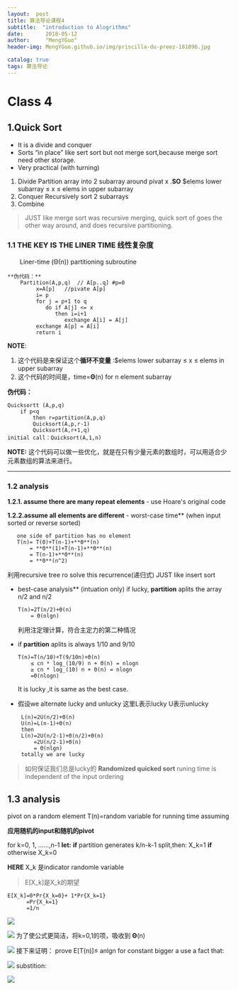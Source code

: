 ```yaml
---
layout:  post  
title: 算法导论课程4
subtitle:  "introduction to Alogrithms"
date:       2018-05-12
author:     "MengYGuo"
header-img: MengYGuo.github.io/img/priscilla-du-preez-181896.jpg

catalog: true
tags: 算法导论
---
```


# Class 4 
## 1.Quick Sort
-	It is a divide and conquer 
-	Sorts “in place” like sert sort but not merge sort,because merge sort need other storage.
-	Very practical (with turning)

1.	Divide 
   Partition array into 2 subarray around pivat  x  .**SO** $elems lower subarray ≤ x ≤ elems in upper subarray
2.	Conquer 
   Recursively sort 2 subarrays
3.	Combine

> JUST like merge sort was recursive merging, quick sort of goes the other way around, and does recursive partitioning.

### 1.1 THE KEY IS THE LINER TIME 线性复杂度 
　　Liner-time (Θ(n)) partitioning subroutine
　　

    **伪代码：**
        Partition(A,p,q)  // A[p..q] #p=0
             x=A[p]   //pivate A[p]
             i= p
             for j = p+1 to q
                do if A[j] <= x
                   then i=i+1
                      exchange A[i] = A[j]  
             exchange A[p] = A[i]
             return i

**NOTE**:
1. 这个代码是来保证这个**循环不变量** :$elems lower subarray ≤ x ≤ elems in upper subarray
2. 这个代码的时间是，time=**Θ**(n) for n element subarray

**伪代码：**

    Quicksortt (A,p,q)
        if p<q
            then r=partition(A,p,q)
            Quicksort(A,p,r-1)
            Quicksort(A,r+1,q)
    initial call：Quicksort(A,1,n)    

**NOTE:**
这个代码可以做一些优化，就是在只有少量元素的数组时，可以用适合少元素数组的算法来进行。


----------
### 1.2 **analysis**
**1.2.1. assume there are many repeat elements**
    - use Hoare's original code
    
**1.2.2.assume all elements are different**
    - worst-case time** (when input sorted or reverse sorted)
 
       one side of partition has no element
       T(n)= T(0)+T(n-1)+**Θ**(n)
           = **Θ**(1)+T(n-1)+**Θ**(n)
           = T(n-1)+**Θ**(n)
           = **Θ**(n^2)  
    
利用recursive tree ro solve this recurrence(递归式)
JUST like insert sort
  
 - best-case analysis** (intuation only)
    if lucky, **partition** aplits the array n/2 and n/2
    
       T(n)=2T(n/2)+Θ(n)
           = Θ(nlgn)
    
    利用注定理计算，符合主定力的第二种情况
 -  if **partition** aplits is always 1/10 and 9/10
 
        T(n)=T(n/10)+T(9/10n)+Θ(n)
            ≤ cn * log_(10/9) n + Θ(n) = nlogn
            ≥ cn * log_(10) n + Θ(n) = nlogn
            =Θ(nlogn)
    It is lucky ,it is same as the best case.
 - 假设we alternate lucky and unlucky
    这里L表示lucky U表示unlucky
    
        L(n)=2U(n/2)+Θ(n) 
        U(n)=L(n-1)+Θ(n) 
        then 
        L(n)=2U(n/2-1)+Θ(n/2)+Θ(n)
            =2U(n/2-1)+Θ(n)
            = Θ(nlgn)
        totally we are lucky
    
> 如何保证我们总是lucky的
> **Randomized quicked sort**
> runing time is independent of the input ordering

## 1.3 analysis
pivot on a random element
T(n)=random variable for running time 
assuming

**应用随机的input和随机的pivot**

for k=0, 1, ......,n-1
**let:**
**if** partition generates k/n-k-1 split,then:
X_k=1
**if** otherwise
X_k=0

**HERE** X_k 是indicator randomle variable
>E[X_k]是X_k的期望

    E[X_k]=0*Pr{X_k=0}+ 1*Pr{X_k=1}
          =Pr{X_k=1}
          =1/n
    

![](https://github.com/MengYGuo/MengYGuo.github.io/blob/master/img/算法导论image/class4-1.png?raw=true)

![](https://github.com/MengYGuo/MengYGuo.github.io/blob/master/img/算法导论image/class4-2.png?raw=true)
为了使公式更简洁，将k=0,1的项，吸收到 **Θ**(n)

![](https://github.com/MengYGuo/MengYGuo.github.io/blob/master/img/算法导论image/class4-3.png?raw=true)
接下来证明：
prove E[T(n)]≤ anlgn for constant bigger a
use a fact that:

![](https://github.com/MengYGuo/MengYGuo.github.io/blob/master/img/算法导论image/class4-4.png?raw=true)
substition:

![](https://github.com/MengYGuo/MengYGuo.github.io/blob/master/img/算法导论image/class4-5.png?raw=true)

         




